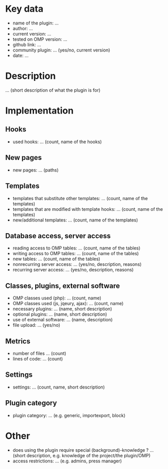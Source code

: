 
Key data
============

- name of the plugin: ...
- author: ...
- current version: ...
- tested on OMP version: ...
- github link: ...
- community plugin: ... (yes/no, current version)
- date: ...

Description
============

 ... (short description of what the plugin is for)
 
Implementation
================

Hooks
-----
- used hooks: ... (count, name of the hooks)

New pages
------
- new pages: ... (paths)

Templates
---------
- templates that substitute other templates: ... (count, name of the templates)
- templates that are modified with template hooks: ... (count, name of the templates)
- new/additional templates: ... (count, name of the templates)

Database access, server access
-----------------------------
- reading access to OMP tables: ... (count, name of the tables)
- writing access to OMP tables: ... (count, name of the tables)
- new tables: ... (count, name of the tables)
- nonrecurring server access: ... (yes/no, description, reasons)
- recurring server access: ... (yes/no, description, reasons)
 
Classes, plugins, external software
-----------------------
- OMP classes used (php): ... (count, name)
- OMP classes used (js, jqeury, ajax): ... (count, name)
- necessary plugins: ... (name, short description)
- optional plugins: ... (name, short description)
- use of external software: ... (name, description)
- file upload: ... (yes/no)
 
Metrics
--------
- number of files ... (count)
- lines of code: ... (count)

Settings
--------
- settings: ... (count, name, short description)

Plugin category
----------
- plugin category: ... (e.g. generic, importexport, block)

Other
=============
- does using the plugin require special (background)-knowledge ? ... (short description, e.g. knowledge of the project/the plugin/OMP)
- access restrictions: ... (e.g. admins, press manager)

